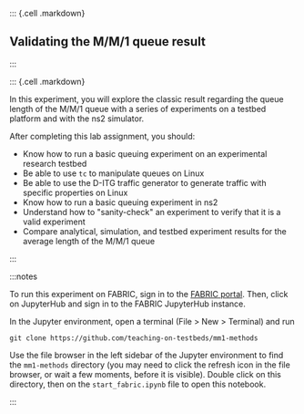 ::: {.cell .markdown}
## Validating the M/M/1 queue result
:::

::: {.cell .markdown}

In this experiment, you will explore the classic result regarding the queue length of the M/M/1 queue with a series of experiments on a testbed platform and with the ns2 simulator.

After completing this lab assignment, you should:

* Know how to run a basic queuing experiment on an experimental research testbed
* Be able to use `tc` to manipulate queues on Linux
* Be able to use the D-ITG traffic generator to generate traffic with specific properties on Linux
* Know how to run a basic queuing experiment in ns2
* Understand how to "sanity-check" an experiment to verify that it is a valid experiment
* Compare analytical, simulation, and testbed experiment results for the average length of the M/M/1 queue

:::


:::notes

To run this experiment on FABRIC, sign in to the [FABRIC portal](https://portal.fabric-testbed.net/). Then, click on JupyterHub and sign in to the FABRIC JupyterHub instance.

In the Jupyter environment, open a terminal (File > New > Terminal) and run

```
git clone https://github.com/teaching-on-testbeds/mm1-methods
```

Use the file browser in the left sidebar of the Jupyter environment to find the `mm1-methods` directory (you may need to click the refresh icon in the file browser, or wait a few moments, before it is visible). Double click on this directory, then on the `start_fabric.ipynb` file to open this notebook.

:::